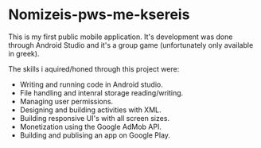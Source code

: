 # Nomizeis-pws-me-ksereis


This is my first public mobile application. 
It's development was done through Android Studio and it's a group game (unfortunately only available in greek). 

The skills i aquired/honed through this project were: 

- Writing and running code in Android studio.
- File handling and intenral storage reading/writing.
- Managing user permissions.
- Designing and building activities with XML.
- Building responsive UI's with all screen sizes.
- Monetization using the Google AdMob API.
- Building and publising an app on Google Play.
